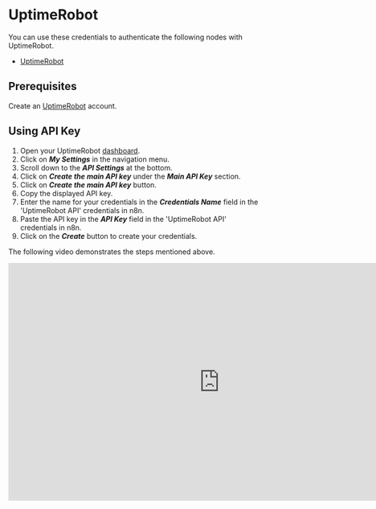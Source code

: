 # UptimeRobot

You can use these credentials to authenticate the following nodes with UptimeRobot.
- [UptimeRobot](/integrations/nodes/n8n-nodes-base.uptimeRobot/)

## Prerequisites

Create an [UptimeRobot](https://uptimeRobot.com/) account.

## Using API Key

1. Open your UptimeRobot [dashboard](https://uptimerobot.com/dashboard).
2. Click on ***My Settings*** in the navigation menu.
3. Scroll down to the ***API Settings*** at the bottom.
4. Click on ***Create the main API key*** under the ***Main API Key*** section.
4. Click on ***Create the main API key*** button.
5. Copy the displayed API key.
6. Enter the name for your credentials in the ***Credentials Name*** field in the 'UptimeRobot API' credentials in n8n.
7. Paste the API key in the ***API Key*** field in the 'UptimeRobot API' credentials in n8n.
8. Click on the ***Create*** button to create your credentials.

The following video demonstrates the steps mentioned above.

<div class="video-container">
<iframe width="840" height="472.5" src="https://www.youtube.com/embed/JGfBlAHktxs" frameborder="0" allow="accelerometer; autoplay; clipboard-write; encrypted-media; gyroscope; picture-in-picture" allowfullscreen></iframe>
</div>
